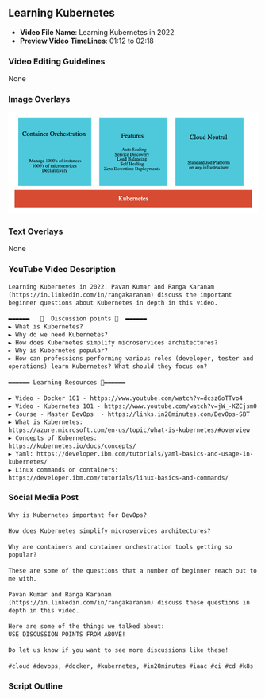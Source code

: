 ##  Learning Kubernetes

- **Video File Name**: Learning Kubernetes in 2022
- **Preview Video TimeLines**: 01:12 to 02:18

### Video Editing Guidelines

None


### Image Overlays

![Image](../images/kubernetes.png)

### Text Overlays

None

### YouTube Video Description

```
Learning Kubernetes in 2022. Pavan Kumar and Ranga Karanam (https://in.linkedin.com/in/rangakaranam) discuss the important beginner questions about Kubernetes in depth in this video.

▬▬▬▬▬▬   💎  Discussion points 💎  ▬▬▬▬▬▬ 
► What is Kubernetes?
► Why do we need Kubernetes?
► How does Kubernetes simplify microservices architectures?
► Why is Kubernetes popular?
► How can professions performing various roles (developer, tester and operations) learn Kubernetes? What should they focus on?

▬▬▬▬▬▬ Learning Resources 🔗▬▬▬▬▬▬ 

► Video - Docker 101 - https://www.youtube.com/watch?v=dcsz6oTTvo4
► Video - Kubernetes 101 - https://www.youtube.com/watch?v=jW_-KZCjsm0
► Course - Master DevOps  - https://links.in28minutes.com/DevOps-SBT
► What is Kubernetes:
https://azure.microsoft.com/en-us/topic/what-is-kubernetes/#overview
► Concepts of Kubernetes:
https://kubernetes.io/docs/concepts/
► Yaml: https://developer.ibm.com/tutorials/yaml-basics-and-usage-in-kubernetes/
► Linux commands on containers: https://developer.ibm.com/tutorials/linux-basics-and-commands/

```

### Social Media Post

```
Why is Kubernetes important for DevOps?

How does Kubernetes simplify microservices architectures?

Why are containers and container orchestration tools getting so popular?

These are some of the questions that a number of beginner reach out to me with.

Pavan Kumar and Ranga Karanam (https://in.linkedin.com/in/rangakaranam) discuss these questions in depth in this video.

Here are some of the things we talked about:
USE DISCUSSION POINTS FROM ABOVE!

Do let us know if you want to see more discussions like these!

#cloud #devops, #docker, #kubernetes, #in28minutes #iaac #ci #cd #k8s
```

### Script Outline

```
```

